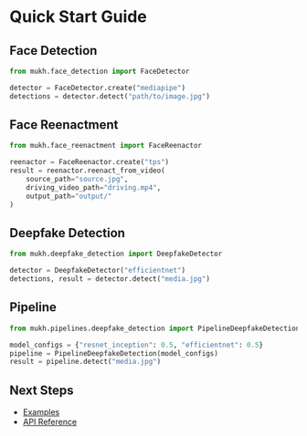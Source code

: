 # Quick Start Guide

## Face Detection

```python
from mukh.face_detection import FaceDetector

detector = FaceDetector.create("mediapipe")
detections = detector.detect("path/to/image.jpg")
```

## Face Reenactment

```python
from mukh.face_reenactment import FaceReenactor

reenactor = FaceReenactor.create("tps")
result = reenactor.reenact_from_video(
    source_path="source.jpg",
    driving_video_path="driving.mp4",
    output_path="output/"
)
```

## Deepfake Detection

```python
from mukh.deepfake_detection import DeepfakeDetector

detector = DeepfakeDetector("efficientnet")
detections, result = detector.detect("media.jpg")
```

## Pipeline

```python
from mukh.pipelines.deepfake_detection import PipelineDeepfakeDetection

model_configs = {"resnet_inception": 0.5, "efficientnet": 0.5}
pipeline = PipelineDeepfakeDetection(model_configs)
result = pipeline.detect("media.jpg")
```

## Next Steps

- [Examples](../examples/face-detection.md)
- [API Reference](../api/core.md) 